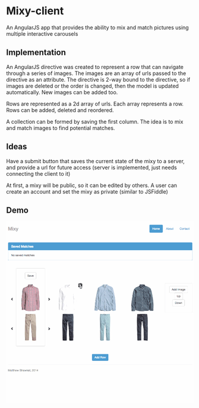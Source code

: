 Mixy-client
===========

An AngularJS app that provides the ability to mix and match pictures using multiple interactive carousels

Implementation
--------------
An AngularJS directive was created to represent a row that can navigate through a series of images. The images are an array of urls passed to the directive as an attribute. The directive is 2-way bound to the directive, so if images are deleted or the order is changed, then the model is updated automatically. New images can be added too.

Rows are represented as a 2d array of urls. Each array represents a row. Rows can be added, deleted and reordered.

A collection can be formed by saving the first column. The idea is to mix and match images to find potential matches.

Ideas
-----
Have a submit button that saves the current state of the mixy to a server, and provide a url for future access (server is implemented, just needs connecting the client to it)

At first, a mixy will be public, so it can be edited by others. A user can create an account and set the mixy as private (similar to JSFiddle)

Demo
----
![alt tag](docs/images/mixy.gif)
